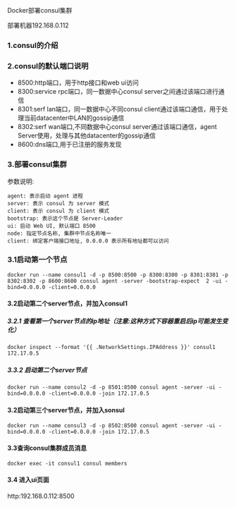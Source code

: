 Docker部署consul集群

部署机器192.168.0.112

### 1.consul的介绍

### 2.consul的默认端口说明

- 8500:http端口，用于http接口和web ui访问
- 8300:service rpc端口，同一数据中心consul server之间通过该端口进行通信
- 8301:serf lan端口，同一数据中心不同consul client通过该端口通信，用于处理当前datacenter中LAN的gossip通信
- 8302:serf wan端口,不同数据中心consul server通过该端口通信，agent Server使用，处理与其他datacenter的gossip通信
- 8600:dns端口,用于已注册的服务发现

### 3.部署consul集群

参数说明:

```
agent: 表示启动 agent 进程
server: 表示 consul 为 server 模式
client: 表示 consul 为 client 模式
bootstrap: 表示这个节点是 Server-Leader
ui: 启动 Web UI, 默认端口 8500
node: 指定节点名称, 集群中节点名称唯一
client: 绑定客户端接口地址, 0.0.0.0 表示所有地址都可以访问
```

### 3.1启动第一个节点

```
docker run --name consul1 -d -p 8500:8500 -p 8300:8300 -p 8301:8301 -p 8302:8302 -p 8600:8600 consul agent -server -bootstrap-expect  2 -ui -bind=0.0.0.0 -client=0.0.0.0
```

#### 3.2启动第二个server节点，并加入consul1

##### 3.2.1 查看第一个server节点的ip地址（注意:这种方式下容器重启后ip可能发生变化）

```
docker inspect --format '{{ .NetworkSettings.IPAddress }}' consul1
172.17.0.5
```

##### 3.3.2 启动第二个server节点

```
docker run --name consul2 -d -p 8501:8500 consul agent -server -ui -bind=0.0.0.0 -client=0.0.0.0 -join 172.17.0.5
```

#### 3.2启动第三个server节点，并加入sonsul

```
docker run --name consul3 -d -p 8502:8500 consul agent -server -ui -bind=0.0.0.0 -client=0.0.0.0 -join 172.17.0.5
```

#### 3.3查询consul集群成员消息

```
docker exec -it consul1 consul members
```

#### 3.4 进入ui页面

http:192.168.0.112:8500

